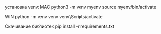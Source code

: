 установка venv:
MAC
python3 -m venv myenv
source myenv/bin/activate 

WIN
python -m venv venv
venv\Scripts\activate

Скачивание библиотек
pip install -r requirements.txt


